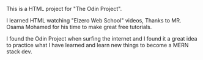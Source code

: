 This is a HTML project for "The Odin Project".

I learned HTML watching "Elzero Web School" videos, Thanks to MR. Osama Mohamed for his time to make great free tutorials.

I found the Odin Project when surfing the internet and I found it a great idea to practice what I have learned and learn new things to become a MERN stack dev.
